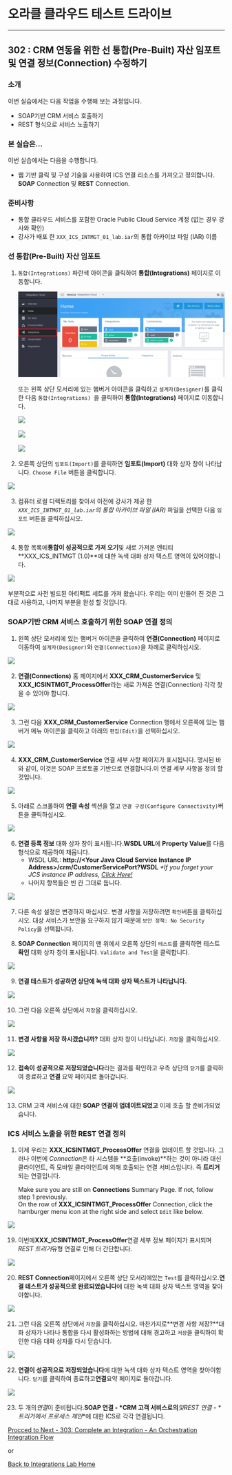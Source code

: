 # 오라클 클라우드 테스트 드라이브 #
-----
## 302 : CRM 연동을 위한 선 통합(Pre-Built) 자산 임포트 및 연결 정보(Connection) 수정하기 ##


### 소개 ###
이번 실습에서는 다음 작업을 수행해 보는 과정입니다.
- SOAP기반 CRM 서비스 호출하기
- REST 형식으로 서비스 노출하기


### 본 실습은... ###
이번 실습에서는 다음을 수행합니다.
- 웹 기반 클릭 및 구성 기술을 사용하여 ICS 연결 리소스를 가져오고 정의합니다. **SOAP** Connection 및 **REST** Connection.


### 준비사항 ###

- 통합 클라우드 서비스를 포함한 Oracle Public Cloud Service 계정 (없는 경우 강사와 확인)
- 강사가 배포 한 `XXX_ICS_INTMGT_01_lab.iar`의 통합 아카이브 파일 (IAR) 이름


### 선 통합(Pre-Built) 자산 임포트 ###

1. `통합(Integrations)` 파란색 아이콘을 클릭하여 **통합(Integrations)** 페이지로 이동합니다.

	![](images/302/01.home_integrate.png)


	또는 왼쪽 상단 모서리에 있는 햄버거 아이콘을 클릭하고 `설계자(Designer)`를 클릭한 다음 `통합(Integrations) `을 클릭하여 **통합(Integrations)** 페이지로 이동합니다.

	![](images/302/02.home_hamburger.png)


	![](images/302/03.home_hamburger_designer.png)


	![](images/302/01.home_hamburger_integrate.png)


2. 오른쪽 상단의 `임포트(Import)`를 클릭하면 **임포트(Import)** 대화 상자 창이 나타납니다. `Choose File` 버튼을 클릭합니다.

![](images/302/02.integration_import.png)


3. 컴퓨터 로컬 디렉토리를 찾아서 이전에 강사가 제공 한 *`XXX_ICS_INTMGT_01_lab.iar`의 통합 아카이브 파일 (IAR)* 파일을 선택한 다음 `임포트` 버튼을 클릭하십시오.

![](images/302/02.integration_import1.png)


4. 통합 목록에**통합이 성공적으로 가져 오기**및 새로 가져온 엔티티**XXX_ICS_INTMGT (1.0)**에 대한 녹색 대화 상자 텍스트 영역이 있어야합니다.

![](images/302/02.integration_import2.png)

부분적으로 사전 빌드된 아티팩트 세트를 가져 왔습니다. 우리는 이미 만들어 진 것은 그대로 사용하고, 나머지 부분을 완성 할 것입니다.


### SOAP기반 CRM 서비스 호출하기 위한 SOAP 연결 정의 ###

1. 왼쪽 상단 모서리에 있는 햄버거 아이콘을 클릭하여 **연결(Connection)** 페이지로 이동하여 `설계자(Designer)`와 `연결(Connection)`을 차례로 클릭하십시오.

![](images/302/04.home_hamburger_connections.png)


2. **연결(Connections)** 홈 페이지에서 **XXX_CRM_CustomerService** 및 **XXX_ICSINTMGT_ProcessOffer**라는 새로 가져온 연결(Connection) 각각 찾을 수 있어야 합니다.

![](images/302/05.connection_import.png)


3. 그런 다음 **XXX_CRM_CustomerService** Connection 행에서 오른쪽에 있는 햄버거 메뉴 아이콘을 클릭하고 아래의 `편집(Edit)`을 선택하십시오.

![](images/302/05.connection_import1.png)


4. **XXX_CRM_CustomerService** 연결 세부 사항 페이지가 표시됩니다. 명시된 바와 같이, 이것은 SOAP 프로토콜 기반으로 연결합니다.이 연결 세부 사항을 정의 할 것입니다.

![](images/302/07.connection_initial.png)


5. 아래로 스크롤하여 **연결 속성** 섹션을 열고 `연결 구성(Configure Connectivity)`버튼을 클릭하십시오.

![](images/302/05.connection_import2.png)


6. **연결 등록 정보** 대화 상자 창이 표시됩니다.**WSDL URL**에 **Property Value**를 다음 형식으로 제공하여 채웁니다.
	+ WSDL URL: **http://\<Your Java Cloud Service Instance IP Address\>/crm/CustomerServicePort?WSDL**
	*\*If you forget your JCS instance IP address, [Click Here!](../../Java%20Apps/java.cloud.md)*  
	+ 나머지 항목들은 빈 칸 그대로 둡니다.

![](images/302/08.connection_properties.png)

7. 다른 속성 설정은 변경하지 마십시오. 변경 사항을 저장하려면 `확인`버튼을 클릭하십시오. 대상 서비스가 보안을 요구하지 않기 때문에 `보안 정책: No Security Policy`을 선택됩니다.

8. **SOAP Connection** 페이지의 맨 위에서 오른쪽 상단의 `테스트`를 클릭하면 테스트 **확인** 대화 상자 창이 표시됩니다. `Validate and Test`을 클릭합니다.

![](images/302/10.connection_test.png)


9. **연결 테스트가 성공하면 상단에 녹색 대화 상자 텍스트가 나타납니다.**

![](images/302/11.connection_testresult.png)



10. 그런 다음 오른쪽 상단에서 `저장`을 클릭하십시오.

![](images/302/12.connection_save.png)


11. **변경 사항을 저장 하시겠습니까?** 대화 상자 창이 나타납니다. `저장`을 클릭하십시오.

![](images/302/12.connection_save1.png)


12. **접속이 성공적으로 저장되었습니다**라는 결과를 확인하고 우측 상단의 `닫기`를 클릭하여 종료하고 **연결** 요약 페이지로 돌아갑니다.

![](images/302/13.connection_saveresult.png)


13. CRM 고객 서비스에 대한 **SOAP 연결이 업데이트되었고** 이제 호출 할 준비가되었습니다.


### ICS 서비스 노출을 위한 REST 연결 정의 ###

1. 이제 우리는 **XXX_ICSINTMGT_ProcessOffer** 연결을 업데이트 할 것입니다. 그러나 이번에 *Connection*은 타 시스템을 **호출(invoke)**하는 것이 아니라 대신 클라이언트, 즉 모바일 클라이언트에 의해 호출되는 연결 서비스입니다. 즉 **트리거** 되는 연결입니다.

	Make sure you are still on **Connections** Summary Page. If not, follow step 1 previously.  
	On the row of **XXX_ICSINTMGT_ProcessOffer** Connection, click the hamburger menu icon at the right side and select `Edit` like below.

![](images/302/14.connection_rest.png)


19. 이번에**XXX_ICSINTMGT_ProcessOffer**연결 세부 정보 페이지가 표시되며*REST 트리거*유형 연결로 인해 더 간단합니다.

![](images/302/16.connection_initial1.png)


20. **REST Connection**페이지에서 오른쪽 상단 모서리에있는 `Test`를 클릭하십시오.**연결 테스트가 성공적으로 완료되었습니다**에 대한 녹색 대화 상자 텍스트 영역을 찾아야합니다.

![](images/302/18.connection_test1.png)


21. 그런 다음 오른쪽 상단에서 `저장`을 클릭하십시오. 마찬가지로**변경 사항 저장?**대화 상자가 나타나 통합을 다시 활성화하는 방법에 대해 경고하고 `저장`을 클릭하여 확인한 다음 대화 상자를 다시 닫습니다.

![](images/302/20.connection_save2.png)


22. **연결이 성공적으로 저장되었습니다**에 대한 녹색 대화 상자 텍스트 영역을 찾아야합니다. `닫기`를 클릭하여 종료하고**연결**요약 페이지로 돌아갑니다.

![](images/302/19.connection_save1.png)


23. 두 개의*연결*이 준비됩니다.**SOAP 연결 - \*CRM 고객 서비스로의***및**REST 연결 - \*트리거**에서 프로세스 제안**에 대한 ICS로 각각 연결됩니다.

[Procced to Next - 303: Complete an Integration - An Orchestration Integration Flow](303-IntegrationsLab.md)

or

[Back to Integrations Lab Home](README.md)
